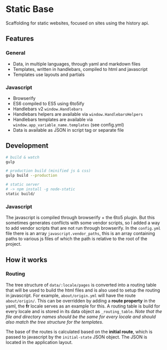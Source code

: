 # Static Base

Scaffolding for static websites, focused on sites using the history api.


## Features

### General

- Data, in multiple languages, through yaml and markdown files
- Templates, written in handlebars, compiled to html and javascript
- Templates use layouts and partials


### Javascript

- Browserify
- ES6 compiled to ES5 using 6to5ify
- Handlebars v2 `window.Handlebars`
- Handlebars helpers are available via `window.HandlebarsHelpers`
- Handlebars templates are available via `window.app_variable_name.templates` (see config.yml)
- Data is available as JSON in script tag or separate file



## Development

```bash
# build & watch
gulp

# production build (minified js & css)
gulp build --production

# static server
# -> npm install -g node-static
static build/
```

### Javascript

The javascript is compiled through browserify + the 6to5 plugin.
But this sometimes generates conflicts with some vendor scripts, so
I added a way to add vendor scripts that are not run through browserify.
In the `config.yml` file there is an array `javascript.vendor_paths`,
this is an array containing paths to various js files of which the path
is relative to the root of the project.



## How it works

### Routing

The tree structure of `data/:locale/pages` is converted into a routing table that will be used to build the html files and is also used to setup the routing in javascript. For example, `about/origin.yml` will have the route `about/origin/`. This can be overridden by adding a __route property__ in the yaml, the __fr__ locale serves as an example for this. A routing table is build for every locale and is stored in its data object as `_routing_table`. _Note that the file and directory names should be the same for every locale and should also match the tree structure for the templates_.

The base of the routes is calculated based on the __initial route__, which is passed to javascript by the `initial-state` JSON object. The JSON is located in the application layout.
